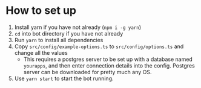 # How to set up

1. Install yarn if you have not already (`npm i -g yarn`)
2. `cd` into bot directory if you have not already
3. Run `yarn` to install all dependencies
4. Copy `src/config/example-options.ts` to `src/config/options.ts` and change all the values
	- This requires a postgres server to be set up with a database named `yourapps`, and then enter connection details into the config. Postgres server can be downloaded for pretty much any OS.
5. Use `yarn start` to start the bot running.
